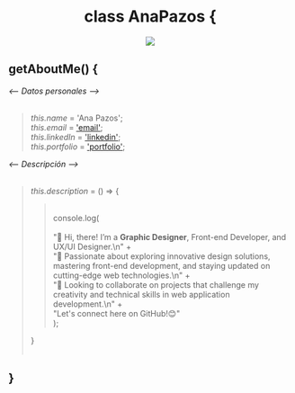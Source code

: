 <div align ="center">
  <h1 align="center">class AnaPazos {</h1>
  <img  src="https://github.com/anapg130/anapg130/assets/130589630/07c9ded8-97bc-4554-b37d-ac5ef439cce5">
</div>
 

## getAboutMe() {  <br>

<div color="#5b9b07";>
   <em> <-- Datos personales --> </em>
</div> <br>
    <blockquote>
        <em>this.name</em> = 'Ana Pazos';<br>
        <em>this.email</em> = <a href="anapazos.designer@gmail.com">'email'</a>;<br>
       <em>this.linkedIn</em> = <a href="https://www.linkedin.com/in/ana-pazos-design/">'linkedin'</a>;<br>
       <em>this.portfolio</em> = <a href="https://www.behance.net/anapazos">'portfolio'</a>;<br>
   </blockquote>
    
<div color="#5b9b07";>
   <em> <-- Descripción --> </em>
</div> <br>
      <blockquote>
          <em>this.description</em> = () => { <br>
            <blockquote>
                <br>  console.log(<br>
                   <br>"🌟 Hi, there! I’m a <b> Graphic Designer</b>, Front-end Developer, and UX/UI Designer.\n" + <br>
                    "🚀 Passionate about exploring innovative design solutions, mastering front-end development, and staying updated on cutting-edge web technologies.\n" +<br>
                    "💼 Looking to collaborate on projects that challenge my creativity and technical skills in web application development.\n" +<br>
                    "Let's connect here on GitHub!😊"<br>
                   );<br>
              </blockquote>
           }<br>
          <br> 
      </blockquote>
    <h2>}</h2> <br>
